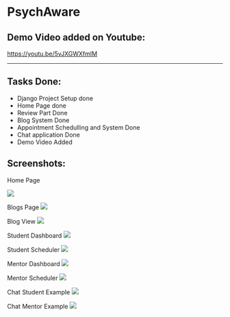 # PsychAware

## Demo Video added on Youtube:
https://youtu.be/5vJXGWXfmIM

---
## Tasks Done:
- Django Project Setup done
- Home Page done
- Review Part Done
- Blog System Done
- Appointment Schedulling and System Done
- Chat application Done
- Demo Video Added

## Screenshots:

Home Page

<img src = "https://github.com/atulthakre00/psych-aware/blob/main/Home.png"></img>

Blogs Page
<img src = "https://github.com/atulthakre00/psych-aware/blob/main/blogs.png"></img>

Blog View
<img src = "https://github.com/atulthakre00/psych-aware/blob/main/blogread.png"></img>

Student Dashboard
<img src = "https://github.com/atulthakre00/psych-aware/blob/main/studentdashboard.png"></img>

Student Scheduler
<img src = "https://github.com/atulthakre00/psych-aware/blob/main/studentscheduler.png"></img>

Mentor Dashboard
<img src = "https://github.com/atulthakre00/psych-aware/blob/main/mentordashboard.png"></img>

Mentor Scheduler
<img src = "https://github.com/atulthakre00/psych-aware/blob/main/mentorscheduler.png"></img>

Chat Student Example
<img src = "https://github.com/atulthakre00/psych-aware/blob/main/chatstudent.png"></img>

Chat Mentor Example
<img src = "https://github.com/atulthakre00/psych-aware/blob/main/chatmentor.jpeg"></img>
